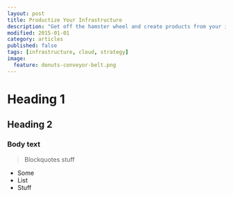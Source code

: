 ```yaml
---
layout: post
title: Productize Your Infrastructure
description: "Get off the hamster wheel and create products from your infrastructure"
modified: 2015-01-01
category: articles
published: false
tags: [infrastructure, cloud, strategy]
image:
  feature: donuts-conveyor-belt.png
---
```


# Heading 1

## Heading 2

### Body text

> Blockquotes stuff

* Some 
* List
* Stuff
